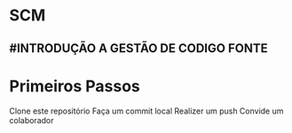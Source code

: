 # SCM

#INTRODUÇÃO A GESTÃO DE CODIGO FONTE
---
# Primeiros Passos

Clone este repositório
Faça um commit local
Realizer um push
Convide um colaborador
